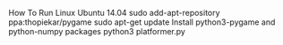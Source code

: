 How To Run
Linux Ubuntu 14.04
sudo add-apt-repository ppa:thopiekar/pygame
sudo apt-get update
Install python3-pygame and python-numpy packages
python3 platformer.py
